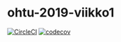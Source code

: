 # ohtu-2019-viikko1

[![CircleCI](https://circleci.com/gh/vikketii/ohtu-2019-viikko1.svg?style=svg)](https://circleci.com/gh/vikketii/ohtu-2019-viikko1)
[![codecov](https://codecov.io/gh/vikketii/ohtu-2019-viikko1/branch/master/graph/badge.svg)](https://codecov.io/gh/vikketii/ohtu-2019-viikko1)

